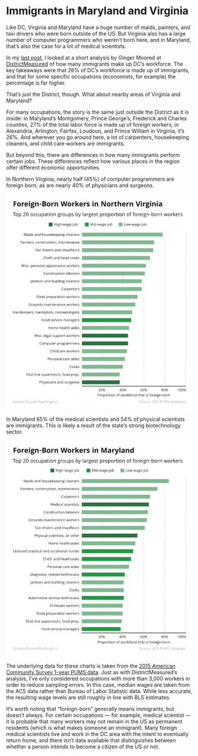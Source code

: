 # Immigrants in Maryland and Virginia

Like DC, Virginia and Maryland have a huge number of maids, painters, and taxi drivers who were born outside of the US. But Virginia also has a large number of computer programmers who weren’t born here, and in Maryland, that’s also the case for a lot of medical scientists.

In my [last post](https://ggwash.org/view/62441/see-the-percentage-of-immigrants-working-different-job-types-in-dc), I looked at a short analysis by Ginger Moored at [DistrictMeasured](https://districtmeasured.com/2017/02/16/d-c-s-immigrant-workforce/) of how many immigrants make up DC’s workforce. The key takeaways were that 26% of DC’s workforce is made up of immigrants, and that for some specific occupations (economists, for example) the percentage is far higher.

That’s just the District, though. What about nearby areas of Virginia and Maryland?

For many occupations, the story is the same just outside the District as it is inside: in Maryland’s Montgomery, Prince George’s, Frederick and Charles counties,  27% of the total labor force is made up of foreign workers; in Alexandria, Arlington, Fairfax, Loudoun, and Prince William in Virginia, it’s 26%. And wherever you go around here, a lot of carpenters, housekeeping cleaners, and child care workers are immigrants.

But beyond this, there are differences in how many immigrants perform certain jobs. These differences reflect how various places in the region offer different economic opportunities.

In Northern Virginia, nearly half (45%) of computer programmers are foreign born, as are nearly 40% of physicians and surgeons.

![](/Immigrants-in-DC/Graphics/Virginia_FBLaborForce_byPOW.png)

In Maryland 65% of the medical scientists and 54% of physical scientists are immigrants. This is likely a result of the state’s strong biotechnology sector.

![](/Immigrants-in-DC/Graphics/Maryland_FBLaborForce_byPOW.png)

The underlying data for these charts is taken from the [2015 American Community Survey 1-year PUMS data](https://www.census.gov/programs-surveys/acs/data/pums.html). Just as with DistrictMeasured’s analysis, I’ve only considered occupations with more than 3,000 workers in order to reduce sampling errors. In this case, median wages are taken from the ACS data rather than Bureau of Labor Statistic data. While less accurate, the resulting wage levels are still roughly in line with BLS estimates.

It’s worth noting that “foreign-born” generally means immigrants, but doesn’t always. For certain occupations — for example, medical scientist — it is probable that many workers may not remain in the US as permanent residents (which is what makes someone an immigrant). Many foreign medical scientists live and work in the DC area with the intent to eventually return home, and there isn’t data available that distinguishes between whether a person intends to become a citizen of the US or not.